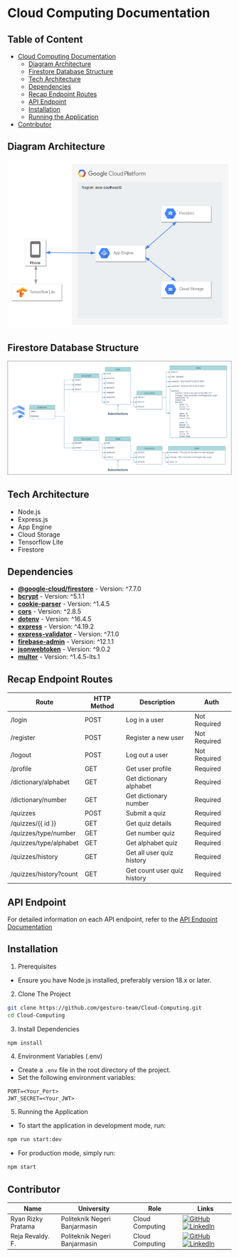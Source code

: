 # Cloud Computing Documentation

## Table of Content

- [Cloud Computing Documentation](#cloud-computing-documentation)
  - [Diagram Architecture](#diagram-architecture)
  - [Firestore Database Structure](#firestore-database-structure)
  - [Tech Architecture](#tech-architecture)
  - [Dependencies](#dependencies)
  - [Recap Endpoint Routes](#recap-endpoint-routes)
  - [API Endpoint](#api-endpoint)
  - [Installation](#installation)
  - [Running the Application](#running-the-application)
- [Contributor](#contributor)

## Diagram Architecture

<img src="documentation/architecture.png">

## Firestore Database Structure

<img src="documentation/firestore.png">

## Tech Architecture

- Node.js
- Express.js
- App Engine
- Cloud Storage
- Tensorflow Lite
- Firestore

## Dependencies

- [**@google-cloud/firestore**](https://www.npmjs.com/package/@google-cloud/firestore) - Version: ^7.7.0
- [**bcrypt**](https://www.npmjs.com/package/bcrypt) - Version: ^5.1.1
- [**cookie-parser**](https://www.npmjs.com/package/cookie-parser) - Version: ^1.4.5
- [**cors**](https://www.npmjs.com/package/cors) - Version: ^2.8.5
- [**dotenv**](https://www.npmjs.com/package/dotenv) - Version: ^16.4.5
- [**express**](https://www.npmjs.com/package/express) - Version: ^4.19.2
- [**express-validator**](https://www.npmjs.com/package/express-validator) - Version: ^7.1.0
- [**firebase-admin**](https://www.npmjs.com/package/firebase-admin) - Version: ^12.1.1
- [**jsonwebtoken**](https://www.npmjs.com/package/jsonwebtoken) - Version: ^9.0.2
- [**multer**](https://www.npmjs.com/package/multer) - Version: ^1.4.5-lts.1

## Recap Endpoint Routes

| Route                  | HTTP Method | Description                 | Auth         |
| ---------------------- | ----------- | --------------------------- | ------------ |
| /login                 | POST        | Log in a user               | Not Required |
| /register              | POST        | Register a new user         | Not Required |
| /logout                | POST        | Log out a user              | Not Required |
| /profile               | GET         | Get user profile            | Required     |
| /dictionary/alphabet   | GET         | Get dictionary alphabet     | Required     |
| /dictionary/number     | GET         | Get dictionary number       | Required     |
| /quizzes               | POST        | Submit a quiz               | Required     |
| /quizzes/{{ id }}      | GET         | Get quiz details            | Required     |
| /quizzes/type/number   | GET         | Get number quiz             | Required     |
| /quizzes/type/alphabet | GET         | Get alphabet quiz           | Required     |
| /quizzes/history       | GET         | Get all user quiz history   | Required     |
| /quizzes/history?count | GET         | Get count user quiz history | Required     |

## API Endpoint

For detailed information on each API endpoint, refer to the <a href="./documentation/response.md"> API Endpoint Documentation</a>

## Installation

1. Prerequisites

- Ensure you have Node.js installed, preferably version 18.x or later.

2. Clone The Project

```bash
git clone https://github.com/gesturo-team/Cloud-Computing.git
cd Cloud-Computing
```

3. Install Dependencies

```bash
npm install
```

4. Environment Variables (.env)

- Create a `.env` file in the root directory of the project.
- Set the following environment variables:

```plaintext
PORT=<Your_Port>
JWT_SECRET=<Your_JWT>
```

5. Running the Application

- To start the application in development mode, run:

```bash
npm run start:dev
```

- For production mode, simply run:

```bash
npm start
```

## Contributor

| Name               | University                    | Role            | Links                                                                                                                                                                                                                                                                                                   |
| ------------------ | ----------------------------- | --------------- | ------------------------------------------------------------------------------------------------------------------------------------------------------------------------------------------------------------------------------------------------------------------------------------------------------- |
| Ryan Rizky Pratama | Politeknik Negeri Banjarmasin | Cloud Computing | [![GitHub](https://img.shields.io/badge/github-121013?style=for-the-badge&logo=github&logoColor=white)](https://github.com/ryanriz) [![LinkedIn](https://img.shields.io/badge/linkedin-%230077B5.svg?style=for-the-badge&logo=linkedin&logoColor=white)](https://www.linkedin.com/in/ryanriz/)          |
| Reja Revaldy. F.   | Politeknik Negeri Banjarmasin | Cloud Computing | [![GitHub](https://img.shields.io/badge/github-121013?style=for-the-badge&logo=github&logoColor=white)](https://github.com/rejarevaldy) [![LinkedIn](https://img.shields.io/badge/linkedin-%230077B5.svg?style=for-the-badge&logo=linkedin&logoColor=white)](https://www.linkedin.com/in/rejarevaldyf/) |
